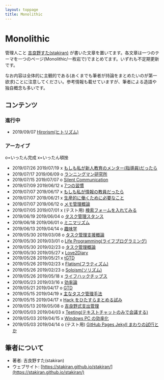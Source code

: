 ```yaml
---
layout: toppage
title: Monolithic
---
```


# Monolithic
管理人こと [吉良野すた(stakiran)](https://stakiran.github.io/stakiran/) が書いた文章を置いてます。各文章は一つのテーマを一つのページ(Monolithic/一枚岩で)でまとめてます。いずれも不定期更新です。

なお内容は全体的に主観的である(あくまでも筆者が持論をまとめたいのが第一欲求)ことに注意してください。参考情報も載せていますが、筆者による造語や独自概念も多いです。

## コンテンツ

### 進行中
- 2019/09/07 [Hirorism(ヒトリズム)](hitorism.md)

### アーカイブ
o=いったん完成 x=いったん頓挫

- 2019/07/26 2019/07/19 x [もしも私が新人教育のメンター(指導員)だったら](if_i_am_a_mentor_of_newbie.md)
- 2019/07/17 2019/06/09 o [ランニングマン研究所](runningman.md)
- 2019/07/15 2019/07/07 o [Silent Communication](silent_communication.md)
- 2019/07/09 2019/06/12 x [7つの習慣](7habits.md)
- 2019/07/07 2019/06/17 x [もしも私が情報の教員だったら](if_i_am_an_ict_teacher.md)
- 2019/07/07 2019/06/21 x [生産的に働くために必要なこと](productive_work_requirement.md)
- 2019/07/07 2019/06/12 o [メモ管理概論](memo_management.md)
- 2019/07/05 2019/07/01 x (テスト用) [検索フォームを入れてみる](test_search_text.md)
- 2019/06/19 2019/06/04 o [タスク管理スタンス](task_management_stance.md)
- 2019/06/18 2019/06/01 o [ミニマリズム](minimalism.md)
- 2019/06/13 2019/04/14 o [趣味学](hobbilogy.md)
- 2019/05/30 2019/03/08 o [タスク管理支援概論](task_management_support.md)
- 2019/05/30 2019/03/01 o [Life Programming(ライフプログラミング)](life_programming.md)
- 2019/05/30 2019/02/23 o [タスク管理概論](task_management.md)
- 2019/05/30 2019/05/27 x [Love2Diary](diary.md)
- 2019/05/28 2019/05/21 x [tGTD](tgtd.md)
- 2019/05/26 2019/02/23 x [Flatism(フラティズム)](flatism.md)
- 2019/05/26 2019/02/23 o [Soloism(ソリズム)](soloism.md)
- 2019/05/26 2019/05/18 x [ライフハックチップス](lifehack_tips.md)
- 2019/05/23 2019/03/16 x [効率論](efficy.md)
- 2019/05/21 2019/04/17 o [GTD](gtd.md)
- 2019/05/15 2019/04/19 x [主なタスク管理手法](task_management_methods.md)
- 2019/05/15 2019/04/17 x [Hack をひたすらまとめる試み](hacks.md)
- 2019/05/13 2019/05/08 o [吉良野式支出管理](staspecon.md)
- 2019/05/03 2019/04/03 x [Teeting(テキストチャットのみで会議する)](teeting.md)
- 2019/05/03 2019/04/15 x [Windows PC の効率化](efficy_windows.md)
- 2019/05/03 2019/04/14 o (テスト用) [GitHub Pages Jekyll まわりの試行とか](test_githuboages_jekyll.md)

## 筆者について
- 著者: 吉良野すた(stakiran)
- ウェブサイト: [https://stakiran.github.io/stakiran/](https://stakiran.github.io/stakiran/)
